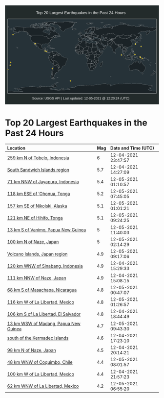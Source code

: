![Map](./map.png)

# Top 20 Largest Earthquakes in the Past 24 Hours

| Location | Mag | Date and Time (UTC) |
|:---|:---|:---|
| [259 km N of Tobelo, Indonesia](https://earthquake.usgs.gov/earthquakes/eventpage/us6000g944) | 6 | 12-04-2021 23:47:57 |
| [South Sandwich Islands region](https://earthquake.usgs.gov/earthquakes/eventpage/us6000g90r) | 5.7 | 12-04-2021 14:27:09 |
| [71 km NNW of Jayapura, Indonesia](https://earthquake.usgs.gov/earthquakes/eventpage/us6000g962) | 5.4 | 12-05-2021 01:10:57 |
| [118 km ESE of ‘Ohonua, Tonga](https://earthquake.usgs.gov/earthquakes/eventpage/us6000g97y) | 5.2 | 12-05-2021 07:45:05 |
| [157 km SE of Nikolski, Alaska](https://earthquake.usgs.gov/earthquakes/eventpage/us6000g960) | 5.1 | 12-05-2021 01:01:21 |
| [121 km NE of Hihifo, Tonga](https://earthquake.usgs.gov/earthquakes/eventpage/us6000g98x) | 5.1 | 12-05-2021 09:24:25 |
| [13 km S of Vanimo, Papua New Guinea](https://earthquake.usgs.gov/earthquakes/eventpage/us6000g99i) | 5 | 12-05-2021 11:40:03 |
| [100 km N of Naze, Japan](https://earthquake.usgs.gov/earthquakes/eventpage/us6000g96i) | 5 | 12-05-2021 02:14:29 |
| [Volcano Islands, Japan region](https://earthquake.usgs.gov/earthquakes/eventpage/us6000g98t) | 4.9 | 12-05-2021 09:17:06 |
| [120 km WNW of Sinabang, Indonesia](https://earthquake.usgs.gov/earthquakes/eventpage/us6000g916) | 4.9 | 12-04-2021 15:29:33 |
| [111 km NNW of Naze, Japan](https://earthquake.usgs.gov/earthquakes/eventpage/us6000g913) | 4.9 | 12-04-2021 15:08:15 |
| [68 km S of Masachapa, Nicaragua](https://earthquake.usgs.gov/earthquakes/eventpage/us6000g95x) | 4.8 | 12-05-2021 00:47:07 |
| [116 km W of La Libertad, Mexico](https://earthquake.usgs.gov/earthquakes/eventpage/us6000g967) | 4.8 | 12-05-2021 01:26:57 |
| [106 km S of La Libertad, El Salvador](https://earthquake.usgs.gov/earthquakes/eventpage/us6000g928) | 4.8 | 12-04-2021 18:44:49 |
| [13 km WSW of Madang, Papua New Guinea](https://earthquake.usgs.gov/earthquakes/eventpage/us6000g98v) | 4.7 | 12-05-2021 09:43:30 |
| [south of the Kermadec Islands](https://earthquake.usgs.gov/earthquakes/eventpage/us6000g91r) | 4.6 | 12-04-2021 17:23:10 |
| [98 km N of Naze, Japan](https://earthquake.usgs.gov/earthquakes/eventpage/us6000g92l) | 4.5 | 12-04-2021 20:14:21 |
| [48 km WNW of Coquimbo, Chile](https://earthquake.usgs.gov/earthquakes/eventpage/us6000g981) | 4.4 | 12-05-2021 08:01:57 |
| [100 km W of La Libertad, Mexico](https://earthquake.usgs.gov/earthquakes/eventpage/us6000g935) | 4.4 | 12-04-2021 21:57:23 |
| [62 km WNW of La Libertad, Mexico](https://earthquake.usgs.gov/earthquakes/eventpage/us6000g97p) | 4.2 | 12-05-2021 06:55:20 |
